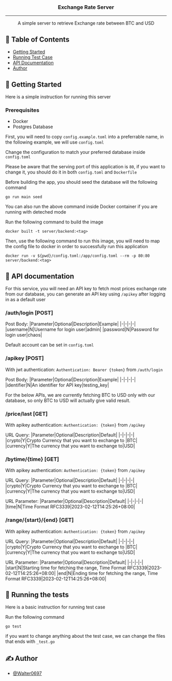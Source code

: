<h3 align="center">Exchange Rate Server</h3>

<div align="center">
</div>

---

<p align="center"> A simple server to retrieve Exchange rate between BTC and USD
    <br> 
</p>

## 📝 Table of Contents

- [Getting Started](#getting_started)
- [Running Test Case](#tests)
- [API Documentation](#api)
- [Author](#authors)

## 🏁 Getting Started <a name = "getting_started"></a>

Here is a simple instruction for running this server

### Prerequisites

- Docker
- Postgres Database

First, you will need to copy `config.example.toml` into a preferrable name, in the following example, we will use `config.toml`

Change the configuration to match your preferred database inside `config.toml`

Please be aware that the serving port of this application is `80`, if you want to change it, you should do it in both `config.toml` and `Dockerfile`

Before building the app, you should seed the database will the following command
```
go run main seed
```

You can also run the above command inside Docker container if you are running with deteched mode

Run the following command to build the image
```
docker built -t server/backend:<tag>
```

Then, use the following command to run this image, you will need to map the config file to docker in order to successfully run this application
```
docker run -v ${pwd}/config.toml:/app/config.toml --rm -p 80:80 server/backend:<tag>
```

## 🧳 API documentation <a name = "api"></a>

For this service, you will need an API key to fetch most prices exchange rate from our database, you can generate an API key using `/apikey` after logging in as a default user

### /auth/login [POST]

Post Body:
|Parameter|Optional|Description|Example|
|-|-|-|-|
|username|N|Username for login user|admin|
|password|N|Password for login user|chaos|

Default account can be set in `config.toml`

### /apikey [POST]
With jwt authentication: `Authentication: Bearer {token}` from `/auth/login`

Post Body:
|Parameter|Optional|Description|Example|
|-|-|-|-|
|identifier|N|An identifier for API key|testing_key|

For the below APIs, we are currently fetching BTC to USD only with our database, so only BTC to USD will actually give valid result.

### /price/last [GET]
With apikey authentication: `Authentication: {token}` from `/apikey`

URL Query:
|Parameter|Optional|Description|Default|
|-|-|-|-|
|crypto|Y|Crypto Currency that you want to exchange to |BTC|
|currency|Y|The currency that you want to exchange to|USD|

### /bytime/{time} [GET]
With apikey authentication: `Authentication: {token}` from `/apikey`

URL Query:
|Parameter|Optional|Description|Default|
|-|-|-|-|
|crypto|Y|Crypto Currency that you want to exchange to |BTC|
|currency|Y|The currency that you want to exchange to|USD|

URL Parameter:
|Parameter|Optional|Description|Default|
|-|-|-|-|
|time|N|Time Format RFC3339|2023-02-12T14:25:26+08:00|

### /range/{start}/{end} [GET]
With apikey authentication: `Authentication: {token}` from `/apikey`

URL Query:
|Parameter|Optional|Description|Default|
|-|-|-|-|
|crypto|Y|Crypto Currency that you want to exchange to |BTC|
|currency|Y|The currency that you want to exchange to|USD|

URL Parameter:
|Parameter|Optional|Description|Default|
|-|-|-|-|
|start|N|Starting time for fetching the range, Time Format RFC3339|2023-02-12T14:25:26+08:00|
|end|N|Ending time for fetching the range, Time Format RFC3339|2023-02-12T14:25:26+08:00|

## 🔧 Running the tests <a name = "tests"></a>

Here is a basic instruction for running test case

Run the following command
```
go test
```
if you want to change anything about the test case, we can change the files that ends with `_test.go`

## ✍️ Author <a name = "authors"></a>

- [@Walter0697](https://github.com/Walter0697)